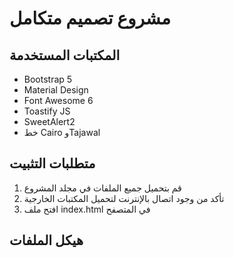 # مشروع تصميم متكامل

## المكتبات المستخدمة
- Bootstrap 5
- Material Design
- Font Awesome 6
- Toastify JS
- SweetAlert2
- خط Cairo وTajawal

## متطلبات التثبيت
1. قم بتحميل جميع الملفات في مجلد المشروع
2. تأكد من وجود اتصال بالإنترنت لتحميل المكتبات الخارجية
3. افتح ملف index.html في المتصفح

## هيكل الملفات 